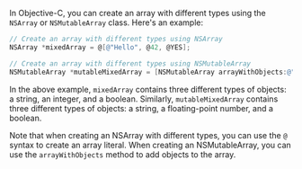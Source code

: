 In Objective-C, you can create an array with different types using the `NSArray` or `NSMutableArray` class. Here's an example:

```objective-c
// Create an array with different types using NSArray
NSArray *mixedArray = @[@"Hello", @42, @YES];

// Create an array with different types using NSMutableArray
NSMutableArray *mutableMixedArray = [NSMutableArray arrayWithObjects:@"World", @3.14, @NO, nil];
```

In the above example, `mixedArray` contains three different types of objects: a string, an integer, and a boolean. Similarly, `mutableMixedArray` contains three different types of objects: a string, a floating-point number, and a boolean.

Note that when creating an NSArray with different types, you can use the `@` syntax to create an array literal. When creating an NSMutableArray, you can use the `arrayWithObjects` method to add objects to the array.